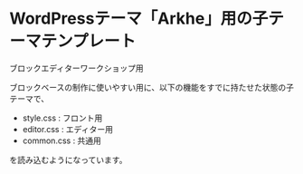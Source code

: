 # WordPressテーマ「Arkhe」用の子テーマテンプレート

ブロックエディターワークショップ用

ブロックベースの制作に使いやすい用に、以下の機能をすでに持たせた状態の子テーマで、

- style.css : フロント用
- editor.css : エディター用
- common.css : 共通用

を読み込むようになっています。
